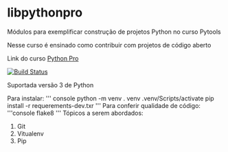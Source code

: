 # libpythonpro
Módulos para exemplificar construção de projetos Python no curso Pytools

Nesse curso é ensinado como contribuir com projetos de código aberto

Link do curso [Python Pro](https://www.python.pro.br/)

[![Build Status](https://travis-ci.com/Ioboss/libpythonpro.svg?branch=main)](https://travis-ci.com/Ioboss/libpythonpro)

Suportada versão 3 de Python

Para instalar:
''' console
python -m venv . venv
.venv/Scripts/activate
pip install -r requerements-dev.txr
'''
Para conferir qualidade de código:
'''console
flake8
'''
Tópicos a serem abordados:
 1. Git
 2. Vitualenv
 3. Pip